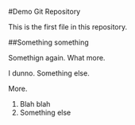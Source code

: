 #Demo Git Repository

This is the first file in this repository.

##Something something

Somethign again. What more.

I dunno. Something else.

More.

1. Blah blah
2. Something else